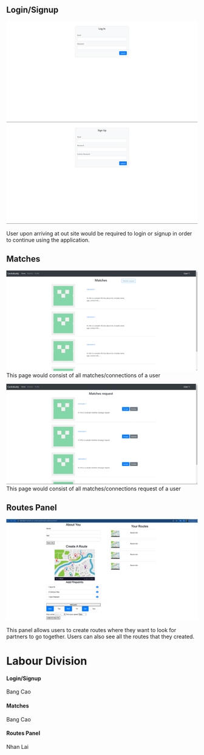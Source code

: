 ## Login/Signup

![login](./img/login.png)
![signup](./img/signup.png)

User upon arriving at out site would be required to login or signup in order to continue using the application.

## Matches

![matches](./img/matches.png)
This page would consist of all matches/connections of a user

![matches](./img/matchRequest.png)
This page would consist of all matches/connections request of a user

## Routes Panel

![routesPanel](./img/routesPanel.png)

This panel allows users to create routes where they want to look for partners to go together. 
Users can also see all the routes that they created.


# Labour Division

#### Login/Signup

Bang Cao

#### Matches

Bang Cao

#### Routes Panel

Nhan Lai